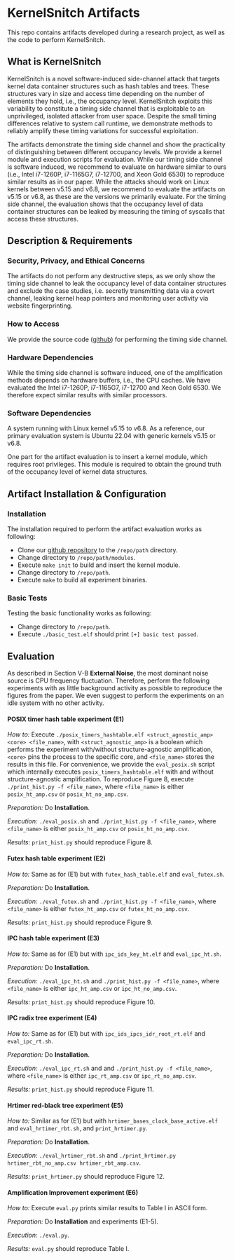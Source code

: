 # KernelSnitch Artifacts

This repo contains artifacts developed during a research project, as well as the code to perform KernelSnitch.

## What is KernelSnitch

KernelSnitch is a novel software-induced side-channel attack that targets kernel data container structures such as hash tables and trees. These structures vary in size and access time depending on the number of elements they hold, i.e., the occupancy level. KernelSnitch exploits this variability to constitute a timing side channel that is exploitable to an unprivileged, isolated attacker from user space. Despite the small timing differences relative to system call runtime, we demonstrate methods to reliably amplify these timing variations for successful exploitation.

The artifacts demonstrate the timing side channel and show the practicality of distinguishing between different occupancy levels. We provide a kernel module and execution scripts for evaluation. While our timing side channel is software induced, we recommend to evaluate on hardware similar to ours (i.e., Intel i7-1260P, i7-1165G7, i7-12700, and Xeon Gold 6530) to reproduce similar results as in our paper. While the attacks should work on Linux kernels between v5.15 and v6.8, we recommend to evaluate the artifacts on v5.15 or v6.8, as these are the versions we primarily evaluate. For the timing side channel, the evaluation shows that the occupancy level of data container structures can be leaked by measuring the timing of syscalls that access these structures.

## Description & Requirements

### Security, Privacy, and Ethical Concerns

The artifacts do not perform any destructive steps, as we only show the timing side channel to leak the occupancy level of data container structures and exclude the case studies, i.e. secretly transmitting data via a covert channel, leaking kernel heap pointers and monitoring user activity via website fingerprinting.

### How to Access

We provide the source code ([github](https://github.com/IAIK/KernelSnitch/tree/artifact-evaluation)) for performing the timing side channel.

### Hardware Dependencies

While the timing side channel is software induced, one of the amplification methods depends on hardware buffers, i.e., the CPU caches. We have evaluated the Intel i7-1260P, i7-1165G7, i7-12700 and Xeon Gold 6530. We therefore expect similar results with similar processors.

### Software Dependencies

A system running with Linux kernel v5.15 to v6.8. As a reference, our primary evaluation system is Ubuntu 22.04 with generic kernels v5.15 or v6.8.

One part for the artifact evaluation is to insert a kernel module, which requires root privileges. This module is required to obtain the ground truth of the occupancy level of kernel data structures.

## Artifact Installation & Configuration

### Installation

The installation required to perform the artifact evaluation works as following:

 - Clone our [github repository](https://github.com/IAIK/KernelSnitch/tree/artifact-evaluation) to the `/repo/path` directory.
 - Change directory to `/repo/path/modules`.
 - Execute `make init` to build and insert the kernel module.
 - Change directory to `/repo/path`.
 - Execute `make` to build all experiment binaries.

### Basic Tests

Testing the basic functionality works as following:

 - Change directory to `/repo/path`.
 - Execute `./basic_test.elf` should print `[+] basic test passed`.

## Evaluation

As described in Section V-B **External Noise**, the most dominant noise source is CPU frequency fluctuation. Therefore, perform the following experiments with as little background activity as possible to reproduce the figures from the paper. We even suggest to perform the experiments on an idle system with no other activity.

#### POSIX timer hash table experiment (E1)

_How to:_
Execute `./posix_timers_hashtable.elf <struct_agnostic_amp> <core> <file_name>`, with `<struct_agnostic_amp>` is a boolean which performs the experiment with/without structure-agnostic amplification, `<core>` pins the process to the specific core, and `<file_name>` stores the results in this file. For convenience, we provide the `eval_posix.sh` script which internally executes `posix_timers_hashtable.elf` with and without structure-agnostic amplification. To reproduce Figure 8, execute `./print_hist.py -f <file_name>`, where `<file_name>` is either `posix_ht_amp.csv` or `posix_ht_no_amp.csv`.

_Preparation:_
Do **Installation**.

_Execution:_
`./eval_posix.sh` and `./print_hist.py -f <file_name>`, where `<file_name>` is either `posix_ht_amp.csv` or `posix_ht_no_amp.csv`.

_Results:_
`print_hist.py` should reproduce Figure 8.


#### Futex hash table experiment (E2)

_How to:_
Same as for (E1) but with `futex_hash_table.elf` and `eval_futex.sh`.

_Preparation:_
Do **Installation**.

_Execution:_
`./eval_futex.sh` and `./print_hist.py -f <file_name>`, where `<file_name>` is either `futex_ht_amp.csv` or `futex_ht_no_amp.csv`.

_Results:_
`print_hist.py` should reproduce Figure 9.


#### IPC hash table experiment (E3)

_How to:_
Same as for (E1) but with `ipc_ids_key_ht.elf` and `eval_ipc_ht.sh`.

_Preparation:_
Do **Installation**.

_Execution:_
`./eval_ipc_ht.sh` and `./print_hist.py -f <file_name>`, where `<file_name>` is either `ipc_ht_amp.csv` or `ipc_ht_no_amp.csv`.

_Results:_
`print_hist.py` should reproduce Figure 10.


#### IPC radix tree experiment (E4)

_How to:_
Same as for (E1) but with `ipc_ids_ipcs_idr_root_rt.elf` and `eval_ipc_rt.sh`.

_Preparation:_
Do **Installation**.

_Execution:_
`./eval_ipc_rt.sh` and and `./print_hist.py -f <file_name>`, where `<file_name>` is either `ipc_rt_amp.csv` or `ipc_rt_no_amp.csv`.

_Results:_
`print_hist.py` should reproduce Figure 11.


#### Hrtimer red-black tree experiment (E5)

_How to:_
Similar as for (E1) but with `hrtimer_bases_clock_base_active.elf` and `eval_hrtimer_rbt.sh`, and `print_hrtimer.py`.

_Preparation:_
Do **Installation**.

_Execution:_
`./eval_hrtimer_rbt.sh` and `./print_hrtimer.py hrtimer_rbt_no_amp.csv hrtimer_rbt_amp.csv`.

_Results:_
`print_hrtimer.py` should reproduce Figure 12.


#### Amplification Improvement experiment (E6)

_How to:_
Execute `eval.py` prints similar results to Table I in ASCII form.

_Preparation:_
Do **Installation** and experiments (E1-5).

_Execution:_
`./eval.py`.

_Results:_
`eval.py` should reproduce Table I.